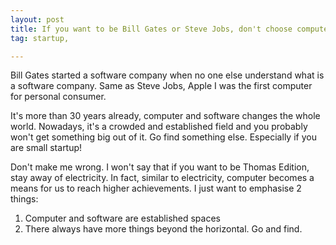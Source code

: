 ```yaml
---
layout: post
title: If you want to be Bill Gates or Steve Jobs, don't choose computer or software
tag: startup,

---
```


Bill Gates started a software company when no one else understand what is a software company.
Same as Steve Jobs, Apple I was the first computer for personal consumer.

It's more than 30 years already, computer and software changes the whole world. Nowadays, it's a crowded and established field and you probably won't get something big out of it. Go find something else. Especially if you are small startup!

Don't make me wrong. I won't say that if you want to be Thomas Edition, stay away of electricity. In fact, similar to electricity, computer becomes a means for us to reach higher achievements. I just want to emphasise 2 things:


  1. Computer and software are established spaces
  2. There always have more things beyond the horizontal. Go and find.
